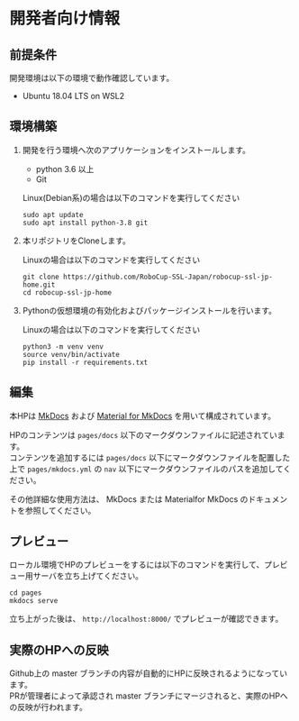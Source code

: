 # 開発者向け情報

## 前提条件

開発環境は以下の環境で動作確認しています。

- Ubuntu 18.04 LTS on WSL2


## 環境構築
1. 開発を行う環境へ次のアプリケーションをインストールします。
    - python 3.6 以上
    - Git

    Linux(Debian系)の場合は以下のコマンドを実行してください
    ```
    sudo apt update
    sudo apt install python-3.8 git
    ```

2. 本リポジトリをCloneします。  

    Linuxの場合は以下のコマンドを実行してください
    ```
    git clone https://github.com/RoboCup-SSL-Japan/robocup-ssl-jp-home.git
    cd robocup-ssl-jp-home
    ```

2. Pythonの仮想環境の有効化およびパッケージインストールを行います。

    Linuxの場合は以下のコマンドを実行してください

    ```
    python3 -m venv venv
    source venv/bin/activate
    pip install -r requirements.txt
    ```

## 編集

本HPは [MkDocs](https://www.mkdocs.org/) および [Material for MkDocs](https://squidfunk.github.io/mkdocs-material/) を用いて構成されています。

HPのコンテンツは `pages/docs` 以下のマークダウンファイルに記述されています。  
コンテンツを追加するには `pages/docs` 以下にマークダウンファイルを配置した上で `pages/mkdocs.yml` の `nav` 以下にマークダウンファイルのパスを追加してください。

その他詳細な使用方法は、 MkDocs または Materialfor MkDocs のドキュメントを参照してください。

## プレビュー

ローカル環境でHPのプレビューをするには以下のコマンドを実行して、プレビュー用サーバを立ち上げてください。

```
cd pages
mkdocs serve
```

立ち上がった後は、 `http://localhost:8000/` でプレビューが確認できます。

## 実際のHPへの反映

Github上の master ブランチの内容が自動的にHPに反映されるようになっています。  
PRが管理者によって承認され master ブランチにマージされると、実際のHPへの反映が行われます。
